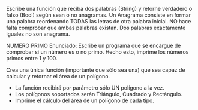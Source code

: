 
 Escribe una función que reciba dos palabras (String) y retorne
 verdadero o falso (Bool) según sean o no anagramas.
 Un Anagrama consiste en formar una palabra reordenando TODAS
 las letras de otra palabra inicial.
 NO hace falta comprobar que ambas palabras existan.
 Dos palabras exactamente iguales no son anagrama.


NUMERO PRIMO
 Enunciado: Escribe un programa que se encargue de comprobar si un número es o no primo.
 Hecho esto, imprime los números primos entre 1 y 100.

 Crea una única función (importante que sólo sea una) que sea capaz
 de calcular y retornar el área de un polígono.
 - La función recibirá por parámetro sólo UN polígono a la vez.
 - Los polígonos soportados serán Triángulo, Cuadrado y Rectángulo.
 - Imprime el cálculo del área de un polígono de cada tipo.